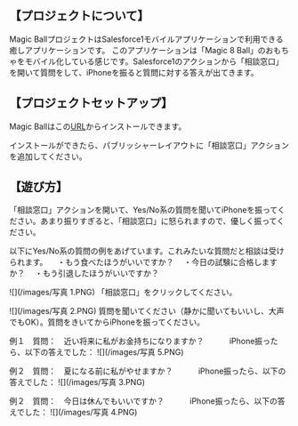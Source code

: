 ## 【プロジェクトについて】
Magic BallプロジェクトはSalesforce1モバイルアプリケーションで利用できる癒しアプリケーションです。
このアプリケーションは「Magic 8 Ball」のおもちゃをモバイル化している感じです。Salesforce1のアクションから「相談窓口」を開いて質問をして、iPhoneを振ると質問に対する答えが出てきます。


## 【プロジェクトセットアップ】
Magic Ballはこの[URL](https://login.salesforce.com/packaging/installPackage.apexp?p0=04t100000002Shf)からインストールできます。

インストールができたら、パブリッシャーレイアウトに「相談窓口」アクションを追加してください。


## 【遊び方】
「相談窓口」アクションを開いて、Yes/No系の質問を聞いてiPhoneを振ってください。あまり振りすぎると、「相談窓口」に怒られますので、優しく振ってください。

以下にYes/No系の質問の例をあげています。これみたいな質問だと相談は受けられます。
　・もう食べたほうがいいですか？
　・今日の試験に合格しますか？
　・もう引退したほうがいいですか？
 

 ![](/images/写真 1.PNG)
「相談窓口」をクリックしてください。
 
![](/images/写真 2.PNG)
質問を聞いてください（静かに聞いてもいいし、大声でもOK）。質問をきいてからiPhoneを振ってください。

例１　質問：　近い将来に私がお金持ちになりますか？
　　　iPhone振ったら、以下の答えでした：
![](/images/写真 5.PNG)

例２　質問：　夏になる前に私がやせますか？
　　　iPhone振ったら、以下の答えでした：
![](/images/写真 3.PNG)

例２　質問：　今日は休んでもいいですか？
　　　iPhone振ったら、以下の答えでした：
![](/images/写真 4.PNG)


 